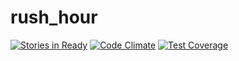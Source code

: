 # rush_hour


[![Stories in Ready](https://badge.waffle.io/adriennedomingus/rush_hour.png?label=ready&title=Ready)](http://waffle.io/adriennedomingus/rush_hour) [![Code Climate](https://codeclimate.com/github/adriennedomingus/rush_hour/badges/gpa.svg)](https://codeclimate.com/github/adriennedomingus/rush_hour) [![Test Coverage](https://codeclimate.com/github/adriennedomingus/rush_hour/badges/coverage.svg)](https://codeclimate.com/github/adriennedomingus/rush_hour/coverage)
